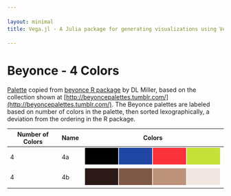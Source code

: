 ```yaml
---

layout: minimal
title: Vega.jl - A Julia package for generating visualizations using Vega

---
```


# Beyonce - 4 Colors

[Palette](https://gist.github.com/dill/fb75131e618c52564fc9) copied from [beyonce R package](https://github.com/dill/beyonce) by DL Miller, based on the collection shown at [http://beyoncepalettes.tumblr.com/](http://beyoncepalettes.tumblr.com/). The Beyonce palettes are labeled based on number of colors in the palette, then sorted lexographically, a deviation from the ordering in the R package.

|Number of Colors | Name  | Colors|
|---|---|---|
|4|4a|![](images/beyonce/4/4a.png)|
|4|4b|![](images/beyonce/4/4b.png)|
